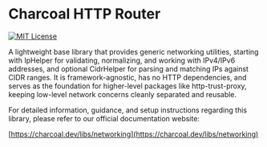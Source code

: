 # Charcoal HTTP Router

[![MIT License](https://img.shields.io/badge/license-MIT-green.svg)](LICENSE)

A lightweight base library that provides generic networking utilities, starting with IpHelper for validating,
normalizing, and working with IPv4/IPv6 addresses, and optional CidrHelper for parsing and matching IPs against CIDR
ranges. It is framework-agnostic, has no HTTP dependencies, and serves as the foundation for higher-level packages like
http-trust-proxy, keeping low-level network concerns cleanly separated and reusable.

For detailed information, guidance, and setup instructions regarding this library, please refer to our official
documentation website:

[https://charcoal.dev/libs/networking](https://charcoal.dev/libs/networking)